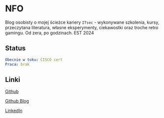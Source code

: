 # NFO

Blog osobisty o mojej ścieżce kariery `ITsec` - wykonywane szkolenia, kursy, przeczytana literatura, własne eksperymenty, ciekawostki oraz troche retro gamingu. Od zera, po godzinach. EST 2024

## Status

``` yaml
Obecnie w toku: CISCO cert
Praca: brak
```

## Linki

[Github](https://github.com/pjoterkrk69)

[Github Blog](https://pjoterkrk69.github.io/)

[LinkedIn](https://linktr.ee/pjoterkrk69)

